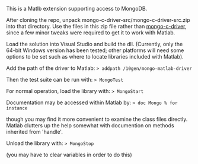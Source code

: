 This is a Matlb extension supporting access to MongoDB.

After cloning the repo, unpack mongo-c-driver-src/mongo-c-driver-src.zip into that directory.
Use the files in this zip file rather than [mongo-c-driver](http://github.com/mongodb/mongo-c-driver),
 since a few minor tweaks were required to get it to work with Matlab.

Load the solution into Visual Studio and build the dll.
(Currently, only the 64-bit Windows version has been tested;
other platforms will need some options to be set such as where to locate libraries included with Matlab).

Add the path of the driver to Matlab:
`> addpath /10gen/mongo-matlab-driver`

Then the test suite can be run with:
`> MongoTest`

For normal operation, load the library with:
`> MongoStart`

Documentation may be accessed within Matlab by:
`> doc Mongo % for instance`

though you may find it more convenient to examine the class files directly.  Matlab clutters up the
help somewhat with documention on methods inherited from 'handle'.

Unload the library with:
`> MongoStop`

(you may have to clear variables in order to do this)
